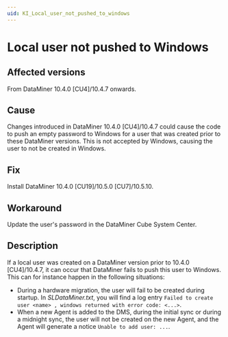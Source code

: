 ```yaml
---
uid: KI_Local_user_not_pushed_to_windows
---
```


# Local user not pushed to Windows

## Affected versions

From DataMiner 10.4.0 [CU4]/10.4.7 onwards.<!-- RN 39234 -->

## Cause

Changes introduced in DataMiner 10.4.0 [CU4]/10.4.7 could cause the code to push an empty password to Windows for a user that was created prior to these DataMiner versions. This is not accepted by Windows, causing the user to not be created in Windows.

## Fix

Install DataMiner 10.4.0 [CU19]/10.5.0 [CU7]/10.5.10<!-- RN 43477 -->.

## Workaround

Update the user's password in the DataMiner Cube System Center.

## Description

If a local user was created on a DataMiner version prior to 10.4.0 [CU4]/10.4.7, it can occur that DataMiner fails to push this user to Windows. This can for instance happen in the following situations:

- During a hardware migration, the user will fail to be created during startup. In *SLDataMiner.txt*, you will find a log entry `Failed to create user <name> , windows returned with error code: <...>`.
- When a new Agent is added to the DMS, during the initial sync or during a midnight sync, the user will not be created on the new Agent, and the Agent will generate a notice `Unable to add user: ...`.
